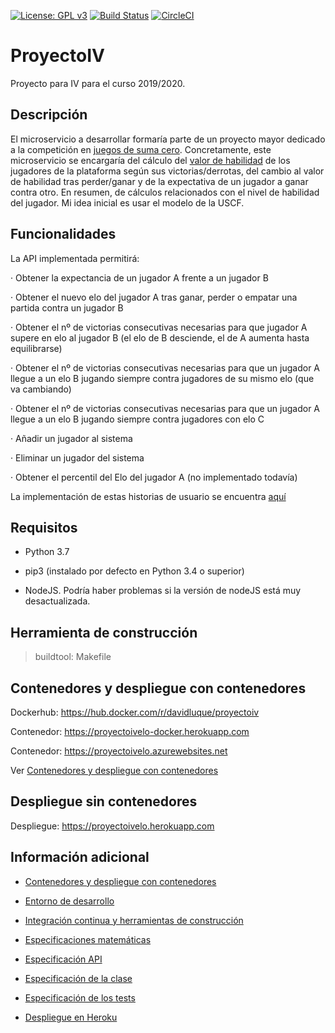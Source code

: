 [![License: GPL v3](https://img.shields.io/badge/License-GPLv3-blue.svg)](https://www.gnu.org/licenses/gpl-3.0) [![Build Status](https://travis-ci.org/davidluque1/ProyectoIV.svg?branch=master)](https://travis-ci.org/davidluque1/ProyectoIV) [![CircleCI](https://circleci.com/gh/davidluque1/ProyectoIV.svg?style=svg)](https://circleci.com/gh/davidluque1/ProyectoIV.svg?style=svg)

# ProyectoIV

Proyecto para IV para el curso 2019/2020.


## Descripción

El microservicio a desarrollar formaría parte de un proyecto mayor dedicado a la competición en [juegos de suma cero](https://en.wikipedia.org/wiki/Zero-sum_game). Concretamente, este microservicio se encargaría del cálculo del [valor de habilidad](https://en.wikipedia.org/wiki/Elo_rating_system) de los jugadores de la plataforma según sus victorias/derrotas, del cambio al valor de habilidad tras perder/ganar y de la expectativa de un jugador a ganar contra otro. En resumen, de cálculos relacionados con el nivel de habilidad del jugador. Mi idea inicial es usar el modelo de la USCF.

## Funcionalidades

La API implementada permitirá:

· Obtener la expectancia de un jugador A frente a un jugador B

· Obtener el nuevo elo del jugador A tras ganar, perder o empatar una partida contra un jugador B

· Obtener el nº de victorias consecutivas necesarias para que jugador A supere en elo al jugador B (el elo de B desciende, el de A aumenta hasta equilibrarse)

· Obtener el nº de victorias consecutivas necesarias para que un jugador A llegue a un elo B jugando siempre contra jugadores de su mismo elo (que va cambiando)

· Obtener el nº de victorias consecutivas necesarias para que un jugador A llegue a un elo B jugando siempre contra jugadores con elo C

· Añadir un jugador al sistema

· Eliminar un jugador del sistema

· Obtener el percentil del Elo del jugador A (no implementado todavía)

La implementación de estas historias de usuario se encuentra [aquí](https://github.com/davidluque1/ProyectoIV/blob/master/docs/especificacion_api.md)


## Requisitos

* Python 3.7 

* pip3 (instalado por defecto en Python 3.4 o superior)

* NodeJS. Podría haber problemas si la versión de nodeJS está muy desactualizada.

## Herramienta de construcción

> buildtool: Makefile

## Contenedores y despliegue con contenedores

Dockerhub: https://hub.docker.com/r/davidluque/proyectoiv

Contenedor: https://proyectoivelo-docker.herokuapp.com

Contenedor: https://proyectoivelo.azurewebsites.net

Ver [Contenedores y despliegue con contenedores](https://github.com/davidluque1/ProyectoIV/blob/master/docs/especificaciones_docker.md)

## Despliegue sin contenedores

Despliegue: https://proyectoivelo.herokuapp.com


## Información adicional

* [Contenedores y despliegue con contenedores](https://github.com/davidluque1/ProyectoIV/blob/master/docs/especificaciones_docker.md)

* [Entorno de desarrollo](https://github.com/davidluque1/ProyectoIV/blob/master/docs/entorno.md)

* [Integración continua y herramientas de construcción](https://github.com/davidluque1/ProyectoIV/blob/master/docs/ci_herramientas_construccion.md)

* [Especificaciones matemáticas](https://github.com/davidluque1/ProyectoIV/blob/master/docs/especificaciones_matematicas.md)

* [Especificación API](https://github.com/davidluque1/ProyectoIV/blob/master/docs/especificacion_api.md)

* [Especificación de la clase](https://github.com/davidluque1/ProyectoIV/blob/master/docs/especificaciones_clase.md)

* [Especificación de los tests](https://github.com/davidluque1/ProyectoIV/blob/master/docs/especificaciones_tests.md)

* [Despliegue en Heroku](https://github.com/davidluque1/ProyectoIV/blob/master/docs/despliegue_heroku.md)




